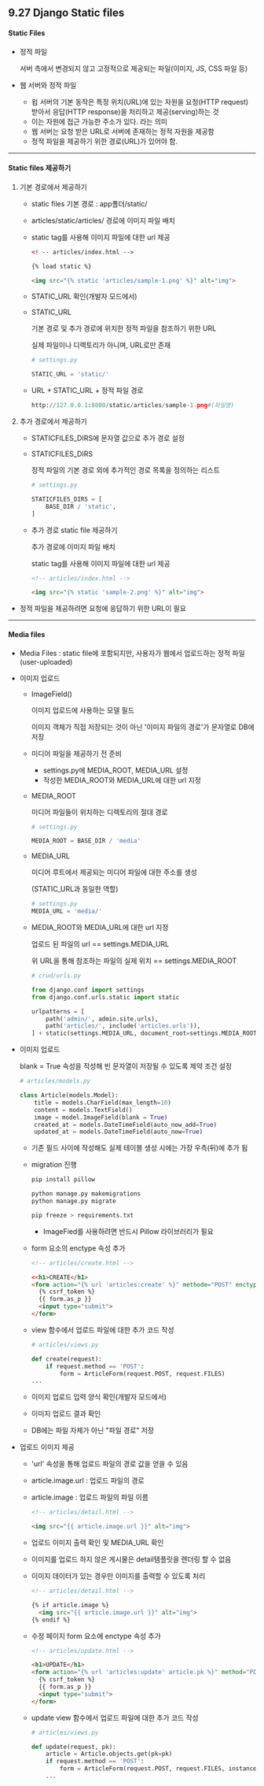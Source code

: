 ## 9.27 Django Static files

#### Static Files

- 정적 파일

  서버 측에서 변경되지 않고 고정적으로 제공되는 파일(이미지, JS, CSS 파일 등)



- 웹 서버와 정적 파일
  - 욉 서버의 기본 동작은 특정 위치(URL)에 있는 자원을 요청(HTTP request) 받아서 응답(HTTP response)을 처리하고 제공(serving)하는 것
  - 이는 자원에 접근 가능한 주소가 있다. 라는 의미
  - 웹 서버는 요청 받은 URL로 서버에 존재하는 정적 자원을 제공함
  - 정적 파일을 제공하기 위한 경로(URL)가 있어야 함.



---

#### Static files 제공하기

1. 기본 경로에서 제공하기

   - static files 기본 경로 : app폴더/static/

   - articles/static/articles/ 경로에 이미지 파일 배치

   - static tag를 사용해 이미지 파일에 대한 url 제공

     ```html
     <! -- articles/index.html -->
     
     {% load static %}
     
     <img src="{% static 'articles/sample-1.png' %}" alt="img">
     ```

   - STATIC_URL 확인(개발자 모드에서)

   - STATIC_URL

     기본 경로 및 추가 경로에 위치한 정적 파일을 참조하기 위한 URL

     실제 파일이나 디렉토리가 아니며, URL로만 존재

     ```python
     # settings.py
     
     STATIC_URL = 'static/'
     ```

   

   - URL + STATIC_URL + 정적 파일 경로

     ```python
     http://127.0.0.1:8000/static/articles/sample-1.png#(파일명)
     ```

     

2. 추가 경로에서 제공하기

   - STATICFILES_DIRS에 문자열 값으로 추가 경로 설정

   - STATICFILES_DIRS

     정적 파일의 기본 경로 외에 추가적인 경로 목록을 정의하는 리스트

     ```python
     # settings.py
     
     STATICFILES_DIRS = [
         BASE_DIR / 'static',
     ]
     ```

   - 추가 경로 static file 제공하기

     추가 경로에 이미지 파일 배치

     static tag를 사용해 이미지 파일에 대한 url 제공

     ```html
     <!-- articles/index.html -->
     
     <img src="{% static 'sample-2.png' %}" alt="img">
     ```

     

-  정적 파일을 제공하려면 요청에 응답하기 위한 URL이 필요



---

#### Media files

- Media Files : static file에 포함되지만, 사용자가 웹에서 업로드하는 정적 파일(user-uploaded)



- 이미지 업로드

  - ImageField()

    이미지 업로드에 사용하는 모델 필드

    이미지 객체가 직접 저장되는 것이 아닌 '이미지 파일의 경로'가 문자열로 DB에 저장

  - 미디어 파일을 제공하기 전 준비
    - settings.py에 MEDIA_ROOT, MEDIA_URL 설정
    - 작성한 MEDIA_ROOT와 MEDIA_URL에 대한 url 지정

  - MEDIA_ROOT

    미디어 파일들이 위치하는 디렉토리의 절대 경로

    ```python
    # settings.py
    
    MEDIA_ROOT = BASE_DIR / 'media'
    ```

  - MEDIA_URL

     미디어 루트에서 제공되는 미디어 파일에 대한 주소를 생성

    (STATIC_URL과 동일한 역할)

    ``` python
    # settings.py
    MEDIA_URL = 'media/'
    ```

  - MEDIA_ROOT와 MEDIA_URL에 대한 url 지정

    업로드 된 파일의 url == settings.MEDIA_URL

    위 URL을 통해 참조하는 파일의 실제 위치 == settings.MEDIA_ROOT

    ```python
    # crud/urls.py
    
    from django.conf import settings
    from django.conf.urls.static import static
    
    urlpatterns = [
        path('admin/', admin.site.urls),
        path('articles/', include('articles.urls')),
    ] + static(settings.MEDIA_URL, document_root=settings.MEDIA_ROOT)
    ```



- 이미지 업로드

  blank = True 속성을 작성해 빈 문자열이 저장될 수 있도록 제약 조건 설정

  ``` python
  # articles/models.py
  
  class Article(models.Model):
      title = models.CharField(max_length=10)
      content = models.TextField()
      image = model.ImageField(blank = True)
      created_at = models.DateTimeField(auto_now_add=True)
      updated_at = models.DateTimeField(auto_now=True)
  ```

  - 기존 필드 사이에 작성해도 실제 테이블 생성 시에는 가장 우측(뒤)에 추가 됨

  - migration 진행

    ```python
    pip install pillow
    
    python manage.py makemigrations
    python manage.py migrate
    
    pip freeze > requirements.txt
    ```

    - ImageFied를 사용하려면 반드시 Pillow 라이브러리가 필요

  - form 요소의 enctype 속성 추가

    ```html
    <!-- articles/create.html -->
    
    <<h1>CREATE</h1>
    <form action="{% url 'articles:create' %}" methode="POST" enctype="multipart/form-data">
      {% csrf_token %}
      {{ form.as_p }}
      <input type="submit">
    </form>
    ```

  - view 함수에서 업로드 파일에 대한 추가 코드 작성

    ```python
    # articles/views.py
    
    def create(request):
        if request.method == 'POST':
            form = ArticleForm(request.POST, request.FILES)
    ...
    ```

  - 이미지 업로드 입력 양식 확인(개발자 모드에서)

  - 이미지 업로드 결과 확인

  - DB에는 파일 자체가 아닌 "파일 경로" 저장



- 업로드 이미지 제공

  - 'url' 속성을 통해 업로드 파일의 경로 값을 얻을 수 있음

  - article.image.url : 업로드 파일의 경로

  - article.image : 업로드 파일의 파일 이름

    ```html
    <!-- articles/detail.html -->
    
    <img src="{{ article.image.url }}" alt="img">
    ```

  - 업로드 이미지 출력 확인 및 MEDIA_URL 확인

  - 이미지를 업로드 하지 않은 게시물은 detail템플릿을 렌더링 할 수 없음

  - 이미지 데이터가 있는 경우만 이미지를 출력할 수 있도록 처리

    ```html
    <!-- articles/detail.html -->
    
    {% if article.image %}
      <img src="{{ article.image.url }}" alt="img">
    {% endif %}
    ```

  - 수정 페이지 form 요소에 enctype 속성 추가

    ```html
    <!-- articles/update.html -->
    
    <h1>UPDATE</h1>
    <form action="{% url 'articles:update' article.pk %}" method="POST" enctype="multipart/form-data">
      {% csrf_token %}
      {{ form.as_p }}
      <input type="submit">
    </form>
    ```

  - update view 함수에서 업로드 파일에 대한 추가 코드 작성

    ```python
    # articles/views.py
    
    def update(request, pk):
        article = Article.objects.get(pk=pk)
        if request.method == 'POST':
            form = ArticleForm(request.POST, request.FILES, instance=article)
        ...
    ```

    